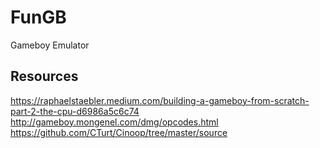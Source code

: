 # FunGB

Gameboy Emulator


## Resources

https://raphaelstaebler.medium.com/building-a-gameboy-from-scratch-part-2-the-cpu-d6986a5c6c74
http://gameboy.mongenel.com/dmg/opcodes.html
https://github.com/CTurt/Cinoop/tree/master/source

